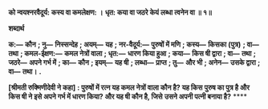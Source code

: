 **को न्वयश्नरवैदूर्य: कस्य वा कमलेक्षण: ।** **धृत: कया वा जठरे केयं लब्धा त्वनेन वा ॥ १॥** 

**शब्दार्थ** 

**क:—** **कौन** **; नु—** **निस्सन्देह** **; अयम्—** **यह** **; नर-वैदूर्य:—** **पुरुषों में मणि** **; कस्य—** **किसका (पुत्र)** **; वा—** **तथा** **; कमल-ईक्षण:—** **कमल नेत्रों वाला** **; धृत:—** **धारण किया हुआ** **; कया—** **किस षी द्वारा** **; वा—** **तथा** **; जठरे—** **अपने गर्भ में** **; का—** **कौन** **; इयम्—** **यह षी** **; लब्धा—** **प्राप्त** **; तु—** **और भी** **; अनेन—** **उसके द्वारा** **; वा—** **तथा।** **.** 

**[श्रीमती रुक्मिणीदेवी ने कहा] : पुरुषों में रत्न यह कमल नेत्रों वाला कौन है? यह किस** **पुरुष का पुत्र है और किस षी ने इसे अपने गर्भ में धारण किया? और यह षी कौन है, जिसे** **उसने अपनी पत्नी बनाया है?** **** 